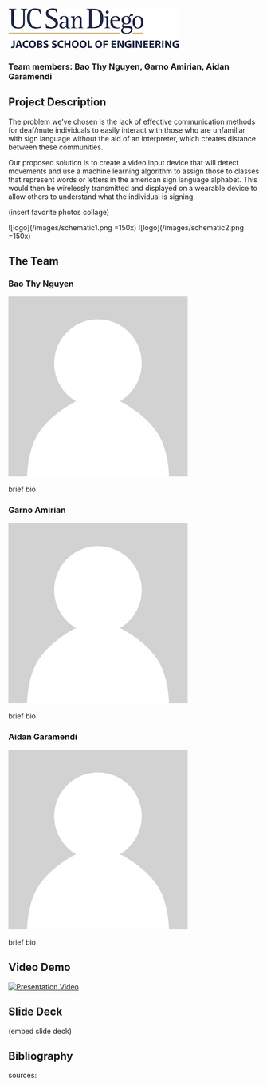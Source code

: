 ![logo](/images/logo.jpg)
### Team members: Bao Thy Nguyen, Garno Amirian, Aidan Garamendi 
## Project Description

The problem we’ve chosen is the lack of effective communication methods for deaf/mute individuals to easily interact with those who are unfamiliar with sign language without the aid of an interpreter, which creates distance between these communities.

Our proposed solution is to create a video input device that will detect movements and use a machine learning algorithm to assign those to classes that represent words or letters in the american sign language alphabet. This would then be wirelessly transmitted and displayed on a wearable device to allow others to understand what the individual is signing.

(insert favorite photos collage)

![logo](/images/schematic1.png =150x) ![logo](/images/schematic2.png =150x)


## The Team

### Bao Thy Nguyen

![logo](/images/blank.jpg)

brief bio

### Garno Amirian

![logo](/images/blank.jpg)

brief bio

### Aidan Garamendi

![logo](/images/blank.jpg)

brief bio


## Video Demo 
[![Presentation Video](https://img.youtube.com/vi/dQw4w9WgXcQ/0.jpg)](https://www.youtube.com/watch?v=dQw4w9WgXcQ)

## Slide Deck
(embed slide deck)

## Bibliography
sources:

